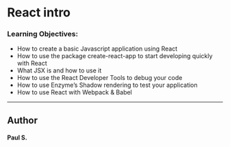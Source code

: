 # React intro

### Learning Objectives:
*    How to create a basic Javascript application using React
*    How to use the package create-react-app to start developing quickly with React
*    What JSX is and how to use it
*    How to use the React Developer Tools to debug your code
*    How to use Enzyme’s Shadow rendering to test your application
*    How to use React with Webpack & Babel

--- 
## Author 
#### Paul S.